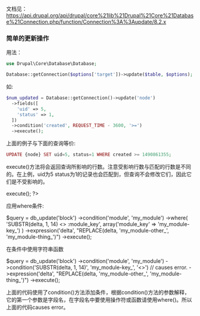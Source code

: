 文档见：https://api.drupal.org/api/drupal/core%21lib%21Drupal%21Core%21Database%21Connection.php/function/Connection%3A%3Aupdate/8.2.x

### 简单的更新操作

用法：
```php
use Drupal\Core\Database\Database;

Database::getConnection($options['target'])->update($table, $options);
```

如:

```php
$num_updated = Database::getConnection()->update('node')
  ->fields([
    'uid' => 5,
    'status' => 1,
  ])
  ->condition('created', REQUEST_TIME - 3600, '>=')
  ->execute();
```

上面的例子与下面的查询等价:

```php
UPDATE {node} SET uid=5, status=1 WHERE created >= 1490861355;
```

execute()方法将会返回查询所影响的行数。注意受影响行数与匹配的行数是不同的。在上例，uid为5 status为1的记录也会匹配到，但查询不会修改它们，因此它们是不受影响的。

<?php
$query = db_update('mytable');
// Conditions etc.
$affected_rows = $query->execute();
?>

应用where条件:

$query = db_update('block')
  ->condition('module', 'my_module')
  ->where(
    'SUBSTR(delta, 1, 14) <> :module_key',
    array('module_key' => 'my_module-key_')
  )
  ->expression('delta', "REPLACE(delta, 'my_module-other_', 'my_module-thing_')")
  ->execute();

在条件中使用字符串函数

$query = db_update('block')
  ->condition('module', 'my_module')
  ->condition('SUBSTR(delta, 1, 14)', 'my_module-key_', '<>') // causes error.
  ->expression('delta', "REPLACE(delta, 'my_module-other_', 'my_module-thing_')")
  ->execute();

上面的代码使用了condition()方法添加条件，根据condition()方法的参数解释，它的第一个参数是字段名，在字段名中要使用操作符或函数请使用where()。所以上面的代码causes error。
